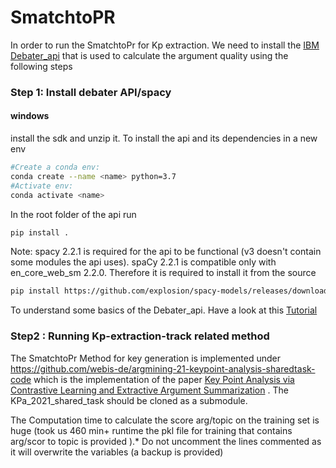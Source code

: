 # SmatchtoPR

In order to run the SmatchtoPr for Kp extraction. We need to install the [IBM Debater_api](https://early-access-program.debater.res.ibm.com/) that is used to calculate the argument quality using the following steps

### Step 1: Install debater API/spacy
#### windows
install the sdk and unzip it. To install the api and its dependencies in a new env 
```bash
#Create a conda env:
conda create --name <name> python=3.7
#Activate env:
conda activate <name>
```
In the root folder of the api run 
```bash
pip install .
```
Note: spacy 2.2.1 is required for the api to be functional (v3 doesn't contain some modules the api uses). spaCy 2.2.1 is compatible only with en_core_web_sm  2.2.0. Therefore it is required to install it from the source 
```bash
pip install https://github.com/explosion/spacy-models/releases/download/en_core_web_sm-2.2.0/en_core_web_sm-2.2.0.tar.gz
```
To understand some basics of the Debater_api. Have a look at this [Tutorial](https://github.com/IBM/debater-eap-tutorial)
### Step2 : Running Kp-extraction-track related method
The SmatchtoPr Method for key generation is implemented under https://github.com/webis-de/argmining-21-keypoint-analysis-sharedtask-code which is the implementation of the paper  [Key Point Analysis via Contrastive Learning and Extractive Argument Summarization](https://webis.de/downloads/publications/papers/alshomary_2021b.pdf) .  The KPa_2021_shared_task should be cloned as a submodule.

The Computation time to calculate the score arg/topic on the training set is huge (took us 460 min+ runtime the pkl file for training that contains arg/scor to topic is  provided ).* Do not uncomment the lines commented as it will overwrite the variables (a backup is provided)




